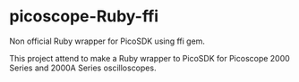 # picoscope-Ruby-ffi
Non official Ruby wrapper for PicoSDK using ffi gem.

This project attend to make a Ruby wrapper to PicoSDK for Picoscope 2000 Series and 2000A Series oscilloscopes.
